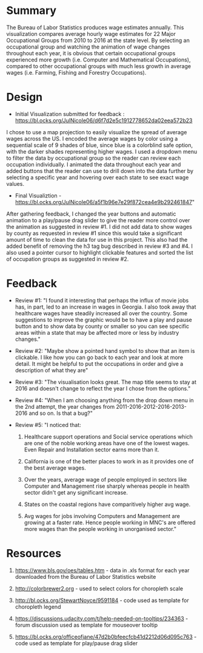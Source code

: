 # Summary 
The Bureau of Labor Statistics produces wage estimates annually.  This visualization compares average hourly wage estimates for 22 Major Occupational Groups from 2010 to 2016 at the state level.  By selecting an occupational group and watching the animation of wage changes throughout each year, it is obvious that certain occupational groups experienced more growth (i.e. Computer and Mathematical Occupations), compared to other occupational groups with much less growth in average wages (i.e. Farming, Fishing and Forestry Occupations).

# Design 
- Initial Visualization submitted for feedback : https://bl.ocks.org/JulNicole06/d6f7d2e5c1912778652da02eea572b23

I chose to use a map projection to easily visualize the spread of average wages across the US.  I encoded the average wages by color using a sequential scale of 9 shades of blue, since blue is a colorblind safe option, with the darker shades representing higher wages.  I used a dropdown menu to filter the data by occupational group so the reader can review each occupation individually.  I animated the data throughout each year and added buttons that the reader can use to drill down into the data further by selecting a specific year and hovering over each state to see exact wage values.  

- Final Visualiztion - https://bl.ocks.org/JulNicole06/a5f1b96e7e29f872cea4e9b292461847"

After gathering feedback, I changed the year buttons and automatic animation to a play/pause drag slider to give the reader more control over the animation as suggested in review #1.  I did not add data to show wages by county as requested in review #1 since this would take a significant amount of time to clean the data for use in this project.  This also had the added benefit of removing the h3 tag bug described in review #3 and #4.  I also used a pointer cursor to highlight clickable features and sorted the list of occupation groups as suggested in review #2.  

# Feedback 
- Review #1: "I found it interesting that perhaps the influx of movie jobs has, in part, led to an increase in wages in Georgia.  I also took away that healthcare wages have steadily increased all over the country.  Some suggestions to improve the graphic would be to have a play and pause button and to show data by county or smaller so you can see specific areas within a state that may be affected more or less by industry changes."

- Review #2: "Maybe show a pointed hand symbol to show that an item is clickable.  I like how you can go back to each year and look at more detail.  It might be helpful to put the occupations in order and give a description of what they are"

- Review #3: "The visualisation looks great. The map title seems to stay at 2016 and doesn't change to reflect the year I chose from the options."

- Review #4: "When I am choosing anything from the drop down menu in the 2nd attempt, the year changes from 2011-2016-2012-2016-2013-2016 and so on. Is that a bug?"

- Review #5: "I noticed that:

	 1) Healthcare support operations and Social service operations which are one of the noble working areas have one of the lowest wages. Even Repair and Installation sector earns more than it.  

	 2) California is one of the better places to work in as it provides one of the best average wages.  

	 3) Over the years, average wage of people employed in sectors like Computer and Management rise sharply whereas people in health sector didn't get any significant increase. 

	 4) States on the coastal regions have comparitively higher avg wage.  

	 5) Avg wages for jobs involving Computers and Management are growing at a faster rate. Hence people working in MNC's are offered more wages than the people working in unorganised sector."

# Resources 
1. https://www.bls.gov/oes/tables.htm - data in .xls format for each year downloaded from the Bureau of Labor Statistics website

2. http://colorbrewer2.org - used to select colors for choropleth scale

3. http://bl.ocks.org/StewartNoyce/9591184 - code used as template for choropleth legend

4. https://discussions.udacity.com/t/help-needed-on-tooltips/234363 - forum discussion used as template for mouseover tooltip 

5. https://bl.ocks.org/officeofjane/47d2b0bfeecfcb41d2212d06d095c763 - code used as template for play/pause drag slider 